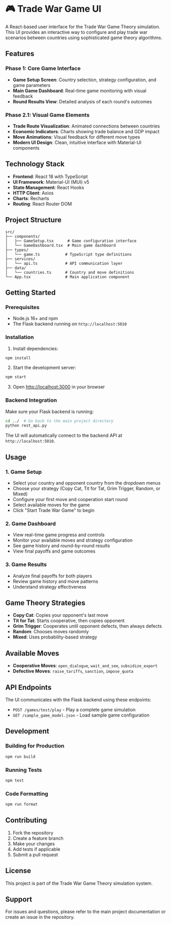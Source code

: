 # 🎮 Trade War Game UI

A React-based user interface for the Trade War Game Theory simulation. This UI provides an interactive way to configure and play trade war scenarios between countries using sophisticated game theory algorithms.

## Features

### Phase 1: Core Game Interface
- **Game Setup Screen**: Country selection, strategy configuration, and game parameters
- **Main Game Dashboard**: Real-time game monitoring with visual feedback
- **Round Results View**: Detailed analysis of each round's outcomes

### Phase 2.1: Visual Game Elements
- **Trade Route Visualization**: Animated connections between countries
- **Economic Indicators**: Charts showing trade balance and GDP impact
- **Move Animations**: Visual feedback for different move types
- **Modern UI Design**: Clean, intuitive interface with Material-UI components

## Technology Stack

- **Frontend**: React 18 with TypeScript
- **UI Framework**: Material-UI (MUI) v5
- **State Management**: React Hooks
- **HTTP Client**: Axios
- **Charts**: Recharts
- **Routing**: React Router DOM

## Project Structure

```
src/
├── components/
│   ├── GameSetup.tsx      # Game configuration interface
│   └── GameDashboard.tsx  # Main game dashboard
├── types/
│   └── game.ts           # TypeScript type definitions
├── services/
│   └── api.ts            # API communication layer
├── data/
│   └── countries.ts      # Country and move definitions
└── App.tsx               # Main application component
```

## Getting Started

### Prerequisites

- Node.js 16+ and npm
- The Flask backend running on `http://localhost:5010`

### Installation

1. Install dependencies:
```bash
npm install
```

2. Start the development server:
```bash
npm start
```

3. Open [http://localhost:3000](http://localhost:3000) in your browser

### Backend Integration

Make sure your Flask backend is running:
```bash
cd ../  # Go back to the main project directory
python rest_api.py
```

The UI will automatically connect to the backend API at `http://localhost:5010`.

## Usage

### 1. Game Setup
- Select your country and opponent country from the dropdown menus
- Choose your strategy (Copy Cat, Tit for Tat, Grim Trigger, Random, or Mixed)
- Configure your first move and cooperation start round
- Select available moves for the game
- Click "Start Trade War Game" to begin

### 2. Game Dashboard
- View real-time game progress and controls
- Monitor your available moves and strategy configuration
- See game history and round-by-round results
- View final payoffs and game outcomes

### 3. Game Results
- Analyze final payoffs for both players
- Review game history and move patterns
- Understand strategy effectiveness

## Game Theory Strategies

- **Copy Cat**: Copies your opponent's last move
- **Tit for Tat**: Starts cooperative, then copies opponent
- **Grim Trigger**: Cooperates until opponent defects, then always defects
- **Random**: Chooses moves randomly
- **Mixed**: Uses probability-based strategy

## Available Moves

- **Cooperative Moves**: `open_dialogue`, `wait_and_see`, `subsidize_export`
- **Defective Moves**: `raise_tariffs`, `sanction`, `impose_quota`

## API Endpoints

The UI communicates with the Flask backend using these endpoints:

- `POST /games/test/play` - Play a complete game simulation
- `GET /sample_game_model.json` - Load sample game configuration

## Development

### Building for Production

```bash
npm run build
```

### Running Tests

```bash
npm test
```

### Code Formatting

```bash
npm run format
```

## Contributing

1. Fork the repository
2. Create a feature branch
3. Make your changes
4. Add tests if applicable
5. Submit a pull request

## License

This project is part of the Trade War Game Theory simulation system.

## Support

For issues and questions, please refer to the main project documentation or create an issue in the repository.
